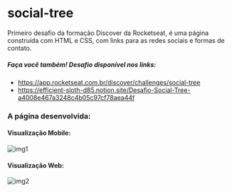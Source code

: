 # social-tree
Primeiro desafio da formação Discover da Rocketseat, é uma página construída com HTML e CSS, com links para as redes sociais e formas de contato.

##### Faça você também! Desafio disponível nos links:
- https://app.rocketseat.com.br/discover/challenges/social-tree
- https://efficient-sloth-d85.notion.site/Desafio-Social-Tree-a4008e467a3248c4b05c97cf78aea44f

### A página desenvolvida:

#### Visualização Mobile:
![img1](https://user-images.githubusercontent.com/35603949/160512087-7ac7a2bb-4ad6-4b89-84da-335b758ab30a.png)

#### Visualização Web:
![img2](https://user-images.githubusercontent.com/35603949/160512091-ce832eb9-684d-4680-ad86-f0ef5b32531a.png)

